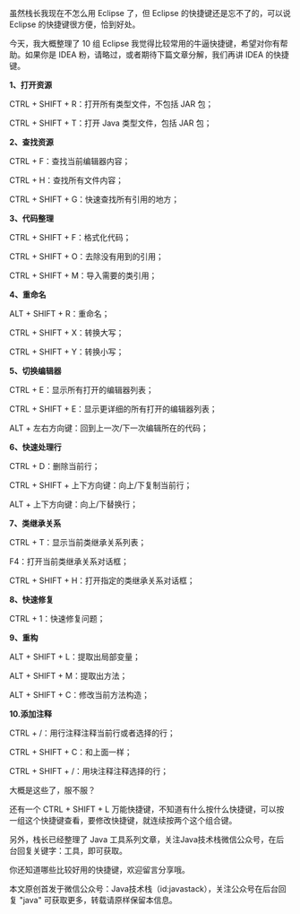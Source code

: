 虽然栈长我现在不怎么用 Eclipse 了，但 Eclipse 的快捷键还是忘不了的，可以说 Eclipse 的快捷键很方便，恰到好处。

今天，我大概整理了 10 组 Eclipse 我觉得比较常用的牛逼快捷键，希望对你有帮助。如果你是 IDEA 粉，请略过，或者期待下篇文章分解，我们再讲 IDEA 的快捷键。

**1、打开资源**

CTRL + SHIFT + R：打开所有类型文件，不包括 JAR 包；

CTRL + SHIFT + T：打开 Java 类型文件，包括 JAR 包；

**2、查找资源**

CTRL + F：查找当前编辑器内容；

CTRL + H：查找所有文件内容；

CTRL + SHIFT + G：快速查找所有引用的地方；

**3、代码整理**

CTRL + SHIFT + F：格式化代码；

CTRL + SHIFT + O：去除没有用到的引用；

CTRL + SHIFT + M：导入需要的类引用；

**4、重命名**

ALT + SHIFT + R：重命名；

CTRL + SHIFT + X：转换大写；

CTRL + SHIFT + Y：转换小写；

**5、切换编辑器**

CTRL + E：显示所有打开的编辑器列表；

CTRL + SHIFT + E：显示更详细的所有打开的编辑器列表；

ALT + 左右方向键：回到上一次/下一次编辑所在的代码；

**6、快速处理行**

CTRL + D：删除当前行；

CTRL + SHIFT + 上下方向键：向上/下复制当前行；

ALT + 上下方向键：向上/下替换行；

**7、类继承关系**

CTRL + T：显示当前类继承关系列表；

F4：打开当前类继承关系对话框；

CTRL + SHIFT + H：打开指定的类继承关系对话框；

**8、快速修复**

CTRL + 1：快速修复问题；

**9、重构**

ALT + SHIFT + L：提取出局部变量；

ALT + SHIFT + M：提取出方法；

ALT + SHIFT + C：修改当前方法构造；

**10.添加注释**

CTRL + /：用行注释注释当前行或者选择的行；

CTRL + SHIFT + C：和上面一样；

CTRL + SHIFT + /：用块注释注释选择的行；

大概是这些了，服不服？

还有一个 CTRL + SHIFT + L 万能快捷键，不知道有什么按什么快捷键，可以按一组这个快捷键查看，要修改快捷键，就连续按两个这个组合键。

另外，栈长已经整理了 Java 工具系列文章，关注Java技术栈微信公众号，在后台回复关键字：工具，即可获取。

你还知道哪些比较好用的快捷键，欢迎留言分享哦。

本文原创首发于微信公众号：Java技术栈（id:javastack），关注公众号在后台回复 "java" 可获取更多，转载请原样保留本信息。

